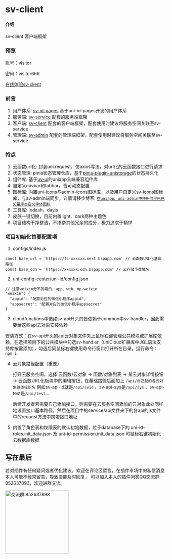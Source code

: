 # sv-client

#### 介绍
sv-client 客户端框架

### 预览
账号：visitor

密码：visitor666

[在线体验sv-client](https://static-mp-74bfcbac-6ba6-4f39-8513-8831390ff75a.next.bspapp.com/client/#/)

### 前言
1. 用户体系: [sv-id-pages](https://ext.dcloud.net.cn/plugin?id=15141) 基于uni-id-pages开发的用户体系
2. 服务端: [sv-service](https://ext.dcloud.net.cn/plugin?id=16529) 配套的服务端框架
3. 客户端: [sv-client](https://ext.dcloud.net.cn/plugin?id=16530) 配套的客户端框架，配套使用时建议将服务空间关联至sv-service
4. 管理端: [sv-admin](https://ext.dcloud.net.cn/plugin?id=16531) 配套的管理端框架，配套使用时建议将服务空间关联至sv-service

### 特点
1. 云函数url化: 封装uni.request，仿axios写法，对url化的云函数接口进行请求
2. 状态管理: pinia状态管理仓库，基于[pinia-plugin-unistorage](https://ext.dcloud.net.cn/plugin?id=8081)的状态持久化
3. 组件库: 基于[uv-ui](https://ext.dcloud.net.cn/plugin?id=12287)的uniapp全端兼容组件库
4. 自定义navbar和tabbar，皆可动态配置
5. 图标库: 内置uni-icons与admin-icons图标库，以及用户自定义sv-icons图标库，与sv-admin端同步，详情请移步博客: [`在uniapp、uni-admin中使用阿里巴巴矢量库自定义字体图标`](https://blog.csdn.net/qq_48702470/article/details/134409205)
6. 工具库: lodash，dayjs
7. 皮肤一键切换，目前内置light、dark两种主题色
8. 项目结构干净整洁，不掺杂其他冗余的成分，极力追求于精悍

### 项目初始化首要配置项
1. configs/index.js
```
const base_url = 'https://fc-xxxxxx.next.bspapp.com' // 云函数URL化基础路径
const base_cdn = 'https://xxxxxx.cdn.bspapp.com' // 云存储下载域名
```
2. uni-config-center/uni-id/config.json
```
// 注意weixin分不同端的，app、web、mp-weixin
"weixin": {
  "appid": "配置对应的微信小程序appid",
  "appsecret": "配置对应的微信小程序appsecret"
}
```
3. cloudfunctions中诸如sv-api开头的皆依赖于common中sv-handler，因此需要给这些api云对象安装依赖

  安装方式：在sv-api开头的api云对象文件夹上鼠标右键管理公共模块或扩展库依赖，在选择项目下的公共模块中勾选sv-handler（uniCloud扩展库中JQL语法支持库按需添加），勾选后同鼠标右键使用命令行窗口打开所在目录，运行命令：`npm i`
  

4. 云对象路径配置（重要）

    打开云服务空间，选择 云函数/云对象 -> 函数/对象列表 -> 某云对象详情按钮 -> 云函数URL化板块中的编辑按钮，在基础路径后面加上 `/api/自己起的各云对象路径标识名` 例如sv-api-id就是`/api/svid` 、sv-api-sys是`/api/sys` 、sv-api-test是`/api/test`... 

    后续开发者若需要自己添加接口，则需要在云服务空间添加的云对象此处同样地设置接口基本路径，然后在项目中的service/api文件夹下的各api的js文件中的request方法中携带接口地址


4. 内置了角色表和权限表的默认初始数据，位于database下的 uni-id-roles.init_data.json 及  uni-id-permission.init_data.json 可鼠标右键初始化云数据库数据


## 写在最后
若对插件有任何疑问或者优化建议，欢迎在评论区留言，在插件市场中的私信消息本人可能不经常留意，导致没能及时回复，
可以加入本人的插件问答QQ交流群: 852637893，欢迎进群交流。

<img width="200" src="https://mp-0ecede5c-a993-48bf-ba4b-45d9a8c7e79b.cdn.bspapp.com/resource/qqqun.jpg" alt="交流群:852637893"/>
